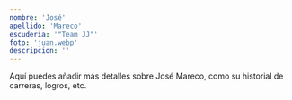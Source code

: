 ```yaml
---
nombre: 'José'
apellido: 'Mareco'
escuderia: '"Team JJ"'
foto: 'juan.webp'
descripcion: ''
---
```


Aquí puedes añadir más detalles sobre José Mareco, como su historial de carreras, logros, etc.
